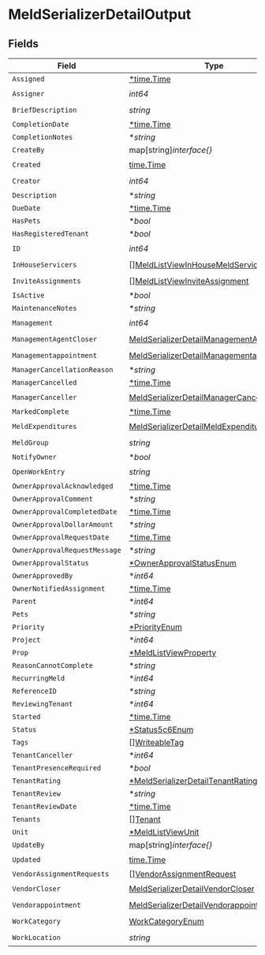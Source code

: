 # MeldSerializerDetailOutput


## Fields

| Field                                                                                                         | Type                                                                                                          | Required                                                                                                      | Description                                                                                                   |
| ------------------------------------------------------------------------------------------------------------- | ------------------------------------------------------------------------------------------------------------- | ------------------------------------------------------------------------------------------------------------- | ------------------------------------------------------------------------------------------------------------- |
| `Assigned`                                                                                                    | [*time.Time](https://pkg.go.dev/time#Time)                                                                    | :heavy_minus_sign:                                                                                            | N/A                                                                                                           |
| `Assigner`                                                                                                    | *int64*                                                                                                       | :heavy_check_mark:                                                                                            | N/A                                                                                                           |
| `BriefDescription`                                                                                            | *string*                                                                                                      | :heavy_check_mark:                                                                                            | N/A                                                                                                           |
| `CompletionDate`                                                                                              | [*time.Time](https://pkg.go.dev/time#Time)                                                                    | :heavy_minus_sign:                                                                                            | N/A                                                                                                           |
| `CompletionNotes`                                                                                             | **string*                                                                                                     | :heavy_minus_sign:                                                                                            | N/A                                                                                                           |
| `CreateBy`                                                                                                    | map[string]*interface{}*                                                                                      | :heavy_minus_sign:                                                                                            | N/A                                                                                                           |
| `Created`                                                                                                     | [time.Time](https://pkg.go.dev/time#Time)                                                                     | :heavy_check_mark:                                                                                            | N/A                                                                                                           |
| `Creator`                                                                                                     | *int64*                                                                                                       | :heavy_check_mark:                                                                                            | N/A                                                                                                           |
| `Description`                                                                                                 | **string*                                                                                                     | :heavy_minus_sign:                                                                                            | N/A                                                                                                           |
| `DueDate`                                                                                                     | [*time.Time](https://pkg.go.dev/time#Time)                                                                    | :heavy_minus_sign:                                                                                            | N/A                                                                                                           |
| `HasPets`                                                                                                     | **bool*                                                                                                       | :heavy_minus_sign:                                                                                            | N/A                                                                                                           |
| `HasRegisteredTenant`                                                                                         | **bool*                                                                                                       | :heavy_minus_sign:                                                                                            | N/A                                                                                                           |
| `ID`                                                                                                          | *int64*                                                                                                       | :heavy_check_mark:                                                                                            | N/A                                                                                                           |
| `InHouseServicers`                                                                                            | [][MeldListViewInHouseMeldServicer](../../models/shared/meldlistviewinhousemeldservicer.md)                   | :heavy_check_mark:                                                                                            | N/A                                                                                                           |
| `InviteAssignments`                                                                                           | [][MeldListViewInviteAssignment](../../models/shared/meldlistviewinviteassignment.md)                         | :heavy_check_mark:                                                                                            | N/A                                                                                                           |
| `IsActive`                                                                                                    | **bool*                                                                                                       | :heavy_minus_sign:                                                                                            | N/A                                                                                                           |
| `MaintenanceNotes`                                                                                            | **string*                                                                                                     | :heavy_minus_sign:                                                                                            | N/A                                                                                                           |
| `Management`                                                                                                  | *int64*                                                                                                       | :heavy_check_mark:                                                                                            | N/A                                                                                                           |
| `ManagementAgentCloser`                                                                                       | [MeldSerializerDetailManagementAgentCloser](../../models/shared/meldserializerdetailmanagementagentcloser.md) | :heavy_check_mark:                                                                                            | N/A                                                                                                           |
| `Managementappointment`                                                                                       | [MeldSerializerDetailManagementappointment](../../models/shared/meldserializerdetailmanagementappointment.md) | :heavy_check_mark:                                                                                            | N/A                                                                                                           |
| `ManagerCancellationReason`                                                                                   | **string*                                                                                                     | :heavy_minus_sign:                                                                                            | N/A                                                                                                           |
| `ManagerCancelled`                                                                                            | [*time.Time](https://pkg.go.dev/time#Time)                                                                    | :heavy_minus_sign:                                                                                            | N/A                                                                                                           |
| `ManagerCanceller`                                                                                            | [MeldSerializerDetailManagerCanceller](../../models/shared/meldserializerdetailmanagercanceller.md)           | :heavy_check_mark:                                                                                            | N/A                                                                                                           |
| `MarkedComplete`                                                                                              | [*time.Time](https://pkg.go.dev/time#Time)                                                                    | :heavy_minus_sign:                                                                                            | N/A                                                                                                           |
| `MeldExpenditures`                                                                                            | [MeldSerializerDetailMeldExpenditures](../../models/shared/meldserializerdetailmeldexpenditures.md)           | :heavy_check_mark:                                                                                            | N/A                                                                                                           |
| `MeldGroup`                                                                                                   | *string*                                                                                                      | :heavy_check_mark:                                                                                            | N/A                                                                                                           |
| `NotifyOwner`                                                                                                 | **bool*                                                                                                       | :heavy_minus_sign:                                                                                            | N/A                                                                                                           |
| `OpenWorkEntry`                                                                                               | *string*                                                                                                      | :heavy_check_mark:                                                                                            | N/A                                                                                                           |
| `OwnerApprovalAcknowledged`                                                                                   | [*time.Time](https://pkg.go.dev/time#Time)                                                                    | :heavy_minus_sign:                                                                                            | N/A                                                                                                           |
| `OwnerApprovalComment`                                                                                        | **string*                                                                                                     | :heavy_minus_sign:                                                                                            | N/A                                                                                                           |
| `OwnerApprovalCompletedDate`                                                                                  | [*time.Time](https://pkg.go.dev/time#Time)                                                                    | :heavy_minus_sign:                                                                                            | N/A                                                                                                           |
| `OwnerApprovalDollarAmount`                                                                                   | **string*                                                                                                     | :heavy_minus_sign:                                                                                            | N/A                                                                                                           |
| `OwnerApprovalRequestDate`                                                                                    | [*time.Time](https://pkg.go.dev/time#Time)                                                                    | :heavy_minus_sign:                                                                                            | N/A                                                                                                           |
| `OwnerApprovalRequestMessage`                                                                                 | **string*                                                                                                     | :heavy_minus_sign:                                                                                            | N/A                                                                                                           |
| `OwnerApprovalStatus`                                                                                         | [*OwnerApprovalStatusEnum](../../models/shared/ownerapprovalstatusenum.md)                                    | :heavy_minus_sign:                                                                                            | N/A                                                                                                           |
| `OwnerApprovedBy`                                                                                             | **int64*                                                                                                      | :heavy_minus_sign:                                                                                            | N/A                                                                                                           |
| `OwnerNotifiedAssignment`                                                                                     | [*time.Time](https://pkg.go.dev/time#Time)                                                                    | :heavy_minus_sign:                                                                                            | N/A                                                                                                           |
| `Parent`                                                                                                      | **int64*                                                                                                      | :heavy_minus_sign:                                                                                            | N/A                                                                                                           |
| `Pets`                                                                                                        | **string*                                                                                                     | :heavy_minus_sign:                                                                                            | N/A                                                                                                           |
| `Priority`                                                                                                    | [*PriorityEnum](../../models/shared/priorityenum.md)                                                          | :heavy_minus_sign:                                                                                            | N/A                                                                                                           |
| `Project`                                                                                                     | **int64*                                                                                                      | :heavy_minus_sign:                                                                                            | N/A                                                                                                           |
| `Prop`                                                                                                        | [*MeldListViewProperty](../../models/shared/meldlistviewproperty.md)                                          | :heavy_minus_sign:                                                                                            | N/A                                                                                                           |
| `ReasonCannotComplete`                                                                                        | **string*                                                                                                     | :heavy_minus_sign:                                                                                            | N/A                                                                                                           |
| `RecurringMeld`                                                                                               | **int64*                                                                                                      | :heavy_minus_sign:                                                                                            | N/A                                                                                                           |
| `ReferenceID`                                                                                                 | **string*                                                                                                     | :heavy_minus_sign:                                                                                            | N/A                                                                                                           |
| `ReviewingTenant`                                                                                             | **int64*                                                                                                      | :heavy_minus_sign:                                                                                            | N/A                                                                                                           |
| `Started`                                                                                                     | [*time.Time](https://pkg.go.dev/time#Time)                                                                    | :heavy_minus_sign:                                                                                            | N/A                                                                                                           |
| `Status`                                                                                                      | [*Status5c6Enum](../../models/shared/status5c6enum.md)                                                        | :heavy_minus_sign:                                                                                            | N/A                                                                                                           |
| `Tags`                                                                                                        | [][WriteableTag](../../models/shared/writeabletag.md)                                                         | :heavy_minus_sign:                                                                                            | N/A                                                                                                           |
| `TenantCanceller`                                                                                             | **int64*                                                                                                      | :heavy_minus_sign:                                                                                            | N/A                                                                                                           |
| `TenantPresenceRequired`                                                                                      | **bool*                                                                                                       | :heavy_minus_sign:                                                                                            | N/A                                                                                                           |
| `TenantRating`                                                                                                | [*MeldSerializerDetailTenantRating](../../models/shared/meldserializerdetailtenantrating.md)                  | :heavy_minus_sign:                                                                                            | N/A                                                                                                           |
| `TenantReview`                                                                                                | **string*                                                                                                     | :heavy_minus_sign:                                                                                            | N/A                                                                                                           |
| `TenantReviewDate`                                                                                            | [*time.Time](https://pkg.go.dev/time#Time)                                                                    | :heavy_minus_sign:                                                                                            | N/A                                                                                                           |
| `Tenants`                                                                                                     | [][Tenant](../../models/shared/tenant.md)                                                                     | :heavy_minus_sign:                                                                                            | N/A                                                                                                           |
| `Unit`                                                                                                        | [*MeldListViewUnit](../../models/shared/meldlistviewunit.md)                                                  | :heavy_minus_sign:                                                                                            | N/A                                                                                                           |
| `UpdateBy`                                                                                                    | map[string]*interface{}*                                                                                      | :heavy_minus_sign:                                                                                            | N/A                                                                                                           |
| `Updated`                                                                                                     | [time.Time](https://pkg.go.dev/time#Time)                                                                     | :heavy_check_mark:                                                                                            | N/A                                                                                                           |
| `VendorAssignmentRequests`                                                                                    | [][VendorAssignmentRequest](../../models/shared/vendorassignmentrequest.md)                                   | :heavy_minus_sign:                                                                                            | N/A                                                                                                           |
| `VendorCloser`                                                                                                | [MeldSerializerDetailVendorCloser](../../models/shared/meldserializerdetailvendorcloser.md)                   | :heavy_check_mark:                                                                                            | N/A                                                                                                           |
| `Vendorappointment`                                                                                           | [MeldSerializerDetailVendorappointment](../../models/shared/meldserializerdetailvendorappointment.md)         | :heavy_check_mark:                                                                                            | N/A                                                                                                           |
| `WorkCategory`                                                                                                | [WorkCategoryEnum](../../models/shared/workcategoryenum.md)                                                   | :heavy_check_mark:                                                                                            | N/A                                                                                                           |
| `WorkLocation`                                                                                                | *string*                                                                                                      | :heavy_check_mark:                                                                                            | N/A                                                                                                           |